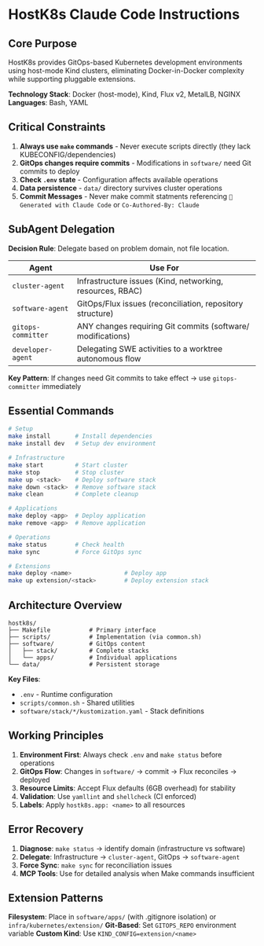 # HostK8s Claude Code Instructions

## Core Purpose

HostK8s provides GitOps-based Kubernetes development environments using host-mode Kind clusters, eliminating Docker-in-Docker complexity while supporting pluggable extensions.

**Technology Stack**: Docker (host-mode), Kind, Flux v2, MetalLB, NGINX
**Languages**: Bash, YAML

## Critical Constraints

1. **Always use `make` commands** - Never execute scripts directly (they lack KUBECONFIG/dependencies)
2. **GitOps changes require commits** - Modifications in `software/` need Git commits to deploy
3. **Check `.env` state** - Configuration affects available operations
4. **Data persistence** - `data/` directory survives cluster operations
5. **Commit Messages** - Never make commit statments referencing `🤖 Generated with Claude Code` or `Co-Authored-By: Claude`

## SubAgent Delegation

**Decision Rule**: Delegate based on problem domain, not file location.

| Agent | Use For |
|-------|---------|
| `cluster-agent` | Infrastructure issues (Kind, networking, resources, RBAC) |
| `software-agent` | GitOps/Flux issues (reconciliation, repository structure) |
| `gitops-committer` | ANY changes requiring Git commits (software/ modifications) |
| `developer-agent` | Delegating SWE activities to a worktree autonomous flow |

**Key Pattern**: If changes need Git commits to take effect → use `gitops-committer` immediately

## Essential Commands

```bash
# Setup
make install       # Install dependencies
make install dev   # Setup dev environment

# Infrastructure
make start         # Start cluster
make stop          # Stop cluster
make up <stack>    # Deploy software stack
make down <stack>  # Remove software stack
make clean         # Complete cleanup

# Applications
make deploy <app>  # Deploy application
make remove <app>  # Remove application

# Operations
make status        # Check health
make sync          # Force GitOps sync

# Extensions
make deploy <name>               # Deploy app
make up extension/<stack>        # Deploy extension stack
```

## Architecture Overview

```
hostk8s/
├── Makefile           # Primary interface
├── scripts/           # Implementation (via common.sh)
├── software/          # GitOps content
│   ├── stack/         # Complete stacks
│   └── apps/          # Individual applications
└── data/              # Persistent storage
```

**Key Files**:
- `.env` - Runtime configuration
- `scripts/common.sh` - Shared utilities
- `software/stack/*/kustomization.yaml` - Stack definitions

## Working Principles

1. **Environment First**: Always check `.env` and `make status` before operations
2. **GitOps Flow**: Changes in `software/` → commit → Flux reconciles → deployed
3. **Resource Limits**: Accept Flux defaults (6GB overhead) for stability
4. **Validation**: Use `yamllint` and `shellcheck` (CI enforced)
5. **Labels**: Apply `hostk8s.app: <name>` to all resources

## Error Recovery

1. **Diagnose**: `make status` → identify domain (infrastructure vs software)
2. **Delegate**: Infrastructure → `cluster-agent`, GitOps → `software-agent`
3. **Force Sync**: `make sync` for reconciliation issues
4. **MCP Tools**: Use for detailed analysis when Make commands insufficient

## Extension Patterns

**Filesystem**: Place in `software/apps/` (with .gitignore isolation) or `infra/kubernetes/extension/`
**Git-Based**: Set `GITOPS_REPO` environment variable
**Custom Kind**: Use `KIND_CONFIG=extension/<name>`

